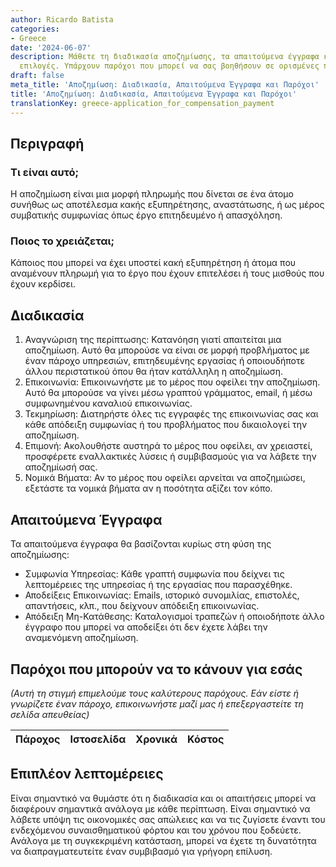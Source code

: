 ```yaml
---
author: Ricardo Batista
categories:
- Greece
date: '2024-06-07'
description: Μάθετε τη διαδικασία αποζημίωσης, τα απαιτούμενα έγγραφα και τις νομικές
  επιλογές. Υπάρχουν παρόχοι που μπορεί να σας βοηθήσουν σε ορισμένες περιπτώσεις.
draft: false
meta_title: 'Αποζημίωση: Διαδικασία, Απαιτούμενα Έγγραφα και Παρόχοι'
title: 'Αποζημίωση: Διαδικασία, Απαιτούμενα Έγγραφα και Παρόχοι'
translationKey: greece-application_for_compensation_payment
---
```



## Περιγραφή
### Τι είναι αυτό;
Η αποζημίωση είναι μια μορφή πληρωμής που δίνεται σε ένα άτομο συνήθως ως αποτέλεσμα κακής εξυπηρέτησης, αναστάτωσης, ή ως μέρος συμβατικής συμφωνίας όπως έργο επιτηδευμένο ή απασχόληση.

### Ποιος το χρειάζεται;
Κάποιος που μπορεί να έχει υποστεί κακή εξυπηρέτηση ή άτομα που αναμένουν πληρωμή για το έργο που έχουν επιτελέσει ή τους μισθούς που έχουν κερδίσει.

## Διαδικασία
1. Αναγνώριση της περίπτωσης: Κατανόηση γιατί απαιτείται μια αποζημίωση. Αυτό θα μπορούσε να είναι σε μορφή προβλήματος με έναν πάροχο υπηρεσιών, επιτηδευμένης εργασίας ή οποιουδήποτε άλλου περιστατικού όπου θα ήταν κατάλληλη η αποζημίωση.
2. Επικοινωνία: Επικοινωνήστε με το μέρος που οφείλει την αποζημίωση. Αυτό θα μπορούσε να γίνει μέσω γραπτού γράμματος, email, ή μέσω συμφωνημένου καναλιού επικοινωνίας.
3. Τεκμηρίωση: Διατηρήστε όλες τις εγγραφές της επικοινωνίας σας και κάθε απόδειξη συμφωνίας ή του προβλήματος που δικαιολογεί την αποζημίωση.
4. Επιμονή: Ακολουθήστε αυστηρά το μέρος που οφείλει, αν χρειαστεί, προσφέρετε εναλλακτικές λύσεις ή συμβιβασμούς για να λάβετε την αποζημίωσή σας.
5. Νομικά Βήματα: Αν το μέρος που οφείλει αρνείται να αποζημιώσει, εξετάστε τα νομικά βήματα αν η ποσότητα αξίζει τον κόπο.

## Απαιτούμενα Έγγραφα
Τα απαιτούμενα έγγραφα θα βασίζονται κυρίως στη φύση της αποζημίωσης:
- Συμφωνία Υπηρεσίας: Κάθε γραπτή συμφωνία που δείχνει τις λεπτομέρειες της υπηρεσίας ή της εργασίας που παρασχέθηκε.
- Αποδείξεις Επικοινωνίας: Emails, ιστορικό συνομιλίας, επιστολές, απαντήσεις, κλπ., που δείχνουν απόδειξη επικοινωνίας.
- Απόδειξη Μη-Κατάθεσης: Καταλογισμοί τραπεζών ή οποιοδήποτε άλλο έγγραφο που μπορεί να αποδείξει ότι δεν έχετε λάβει την αναμενόμενη αποζημίωση.

## Παρόχοι που μπορούν να το κάνουν για εσάς
_(Αυτή τη στιγμή επιμελούμε τους καλύτερους παρόχους. Εάν είστε ή γνωρίζετε έναν πάροχο, επικοινωνήστε μαζί μας ή επεξεργαστείτε τη σελίδα απευθείας)_

| Πάροχος | Ιστοσελίδα | Χρονικά | Κόστος |
| --------------- | --------------- | :-------------: | :-------------: |

## Επιπλέον λεπτομέρειες
Είναι σημαντικό να θυμάστε ότι η διαδικασία και οι απαιτήσεις μπορεί να διαφέρουν σημαντικά ανάλογα με κάθε περίπτωση. Είναι σημαντικό να λάβετε υπόψη τις οικονομικές σας απώλειες και να τις ζυγίσετε έναντι του ενδεχόμενου συναισθηματικού φόρτου και του χρόνου που ξοδεύετε. Ανάλογα με τη συγκεκριμένη κατάσταση, μπορεί να έχετε τη δυνατότητα να διαπραγματευτείτε έναν συμβιβασμό για γρήγορη επίλυση.